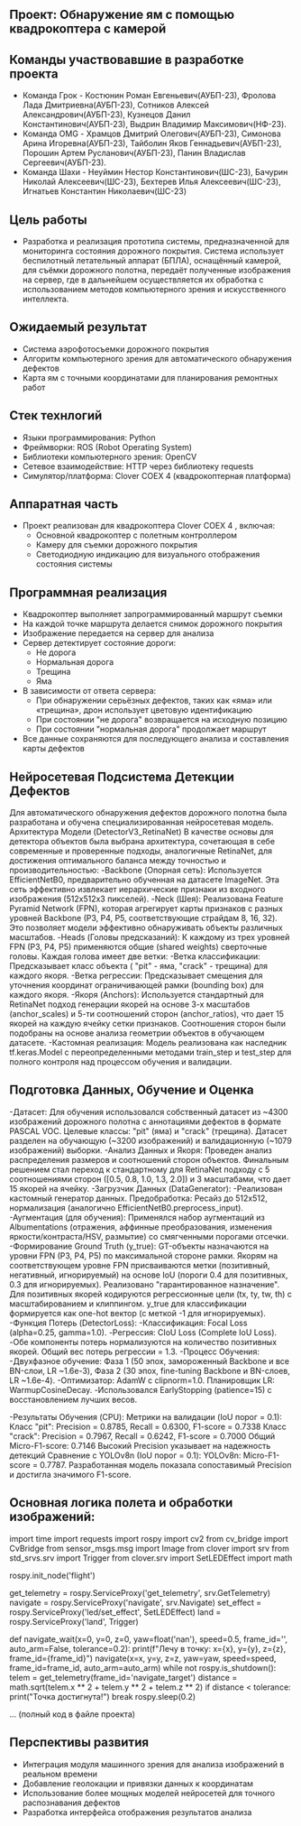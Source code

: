 ## Проект: Обнаружение ям с помощью квадрокоптера с камерой

## Команды участвовавшие в разработке проекта
- Команда Грок - Костюнин Роман Евгеньевич(АУБП-23), Фролова Лада Дмитриевна(АУБП-23), Сотников Алексей Александрович(АУБП-23), Кузнецов Данил Константинович(АУБП-23), Выдрин Владимир Максимович(НФ-23).
- Команда OMG - Храмцов Дмитрий Олегович(АУБП-23), Симонова Арина Игоревна(АУБП-23), Тайболин Яков Геннадьевич(АУБП-23), Порошин Артем Русланович(АУБП-23),  Панин Владислав Сергеевич(АУБП-23).
- Команда Шахи - Неуймин Нестор Константинович(ШС-23),  Бачурин Николай Алексеевич(ШС-23), Бехтерев Илья Алексеевич(ШС-23), Игнатьев Константин Николаевич(ШС-23)

## Цель работы  
- Разработка и реализация прототипа системы, предназначенной для мониторинга состояния дорожного покрытия. Система использует беспилотный летательный аппарат (БПЛА), оснащённый камерой, для съёмки дорожного полотна, передаёт полученные изображения на сервер, где в дальнейшем осуществляется их обработка с использованием методов компьютерного зрения и искусственного интеллекта.

## Ожидаемый результат  
- Система аэрофотосъемки дорожного покрытия
- Алгоритм компьютерного зрения для автоматического обнаружения дефектов
- Карта ям с точными координатами для планирования ремонтных работ

## Стек технлогий 
- Языки программирования: Python
- Фреймворки: ROS (Robot Operating System)
- Библиотеки компьютерного зрения: OpenCV 
- Сетевое взаимодействие: HTTP через библиотеку requests
- Симулятор/платформа: Clover COEX 4 (квадрокоптерная платформа)

## Аппаратная часть 
- Проект реализован для квадрокоптера Clover COEX 4 , включая:
  - Основной квадрокоптер с полетным контроллером
  - Камеру для съемки дорожного покрытия
  - Светодиодную индикацию для визуального отображения состояния системы

## Программная реализация   
- Квадрокоптер выполняет запрограммированный маршрут съемки 
- На каждой точке маршрута делается снимок дорожного покрытия
- Изображение передается на сервер для анализа
- Сервер детектирует состояние дороги:
  - Не дорога
  - Нормальная дорога
  - Трещина
  - Яма
- В зависимости от ответа сервера:
  - При обнаружении серьёзных дефектов, таких как «яма» или «трещина», дрон использует цветовую идентификацию
  - При состоянии "не дорога" возвращается на исходную позицию
  - При состоянии "нормальная дорога" продолжает маршрут
- Все данные сохраняются для последующего анализа и составления карты дефектов

## Нейросетевая Подсистема Детекции Дефектов
Для автоматического обнаружения дефектов дорожного полотна была разработана и обучена специализированная нейросетевая модель.
Архитектура Модели (DetectorV3_RetinaNet)
В качестве основы для детектора объектов была выбрана архитектура, сочетающая в себе современные и проверенные подходы, аналогичные RetinaNet, для достижения оптимального баланса между точностью и производительностью:
-Backbone (Опорная сеть): Используется EfficientNetB0, предварительно обученная на датасете ImageNet. Эта сеть эффективно извлекает иерархические признаки из входного изображения (512x512x3 пикселей).
-Neck (Шея): Реализована Feature Pyramid Network (FPN), которая агрегирует карты признаков с разных уровней Backbone (P3, P4, P5, соответствующие страйдам 8, 16, 32). Это позволяет модели эффективно обнаруживать объекты различных масштабов.
-Heads (Головы предсказаний): К каждому из трех уровней FPN (P3, P4, P5) применяются общие (shared weights) сверточные головы. Каждая голова имеет две ветки:
  -Ветка классификации: Предсказывает класс объекта ( "pit" - яма, "crack" - трещина) для каждого якоря.
  -Ветка регрессии: Предсказывает смещения для уточнения координат ограничивающей рамки (bounding box) для каждого якоря.
-Якоря (Anchors): Используется стандартный для RetinaNet подход генерации якорей на основе 3-х масштабов (anchor_scales) и 5-ти соотношений сторон (anchor_ratios), что дает 15 якорей на каждую ячейку сетки признаков. Соотношения сторон были подобраны на основе анализа геометрии объектов в обучающем датасете.
-Кастомная реализация: Модель реализована как наследник tf.keras.Model с переопределенными методами train_step и test_step для полного контроля над процессом обучения и валидации.

## Подготовка Данных, Обучение и Оценка
-Датасет: Для обучения использовался собственный датасет из ~4300 изображений дорожного полотна с аннотациями дефектов в формате PASCAL VOC. Целевые классы: "pit" (яма) и "crack" (трещина). Датасет разделен на обучающую (~3200 изображений) и валидационную (~1079 изображений) выборки.
-Анализ Данных и Якоря: Проведен анализ распределения размеров и соотношений сторон объектов. Финальным решением стал переход к стандартному для RetinaNet подходу с 5 соотношениями сторон ([0.5, 0.8, 1.0, 1.3, 2.0]) и 3 масштабами, что дает 15 якорей на ячейку.
-Загрузчик Данных (DataGenerator):
  -Реализован кастомный генератор данных.
  Предобработка: Ресайз до 512x512, нормализация (аналогично EfficientNetB0.preprocess_input).
  -Аугментация (для обучения): Применялся набор аугментаций из Albumentations (отражения, аффинные преобразования, изменения яркости/контраста/HSV, размытие) со смягченными порогами отсечки.
  -Формирование Ground Truth (y_true):
  GT-объекты назначаются на уровни FPN (P3, P4, P5) по максимальной стороне рамки.
  Якорям на соответствующем уровне FPN присваиваются метки (позитивный, негативный, игнорируемый) на основе IoU (пороги 0.4 для позитивных, 0.3 для игнорируемых). Реализовано "гарантированное назначение".
  Для позитивных якорей кодируются регрессионные цели (tx, ty, tw, th) с масштабированием и клиппингом.
  y_true для классификации формируется как one-hot вектор (с меткой -1 для игнорируемых).
-Функция Потерь (DetectorLoss):
  -Классификация: Focal Loss (alpha=0.25, gamma=1.0).
  -Регрессия: CIoU Loss (Complete IoU Loss).
  -Обе компоненты потерь нормализуются на количество позитивных якорей. Общий вес потерь регрессии = 1.3.
-Процесс Обучения:
  -Двухфазное обучение: Фаза 1 (50 эпох, замороженный Backbone и все BN-слои, LR ~1.6e-3), Фаза 2 (30 эпох, fine-tuning Backbone и BN-слоев, LR ~1.6e-4).
  -Оптимизатор: AdamW с clipnorm=1.0. Планировщик LR: WarmupCosineDecay.
  -Использовался EarlyStopping (patience=15) с восстановлением лучших весов.
  
-Результаты Обучения (CPU):
Метрики на валидации (IoU порог = 0.1):
Класс "pit": Precision = 0.8785, Recall = 0.6300, F1-score = 0.7338
Класс "crack": Precision = 0.7967, Recall = 0.6242, F1-score = 0.7000
Общий Micro-F1-score: 0.7146
Высокий Precision указывает на надежность детекций
Сравнение с YOLOv8n (IoU порог = 0.1):
YOLOv8n: Micro-F1-score = 0.7787.
Разработанная модель показала сопоставимый Precision и достигла значимого F1-score.



## Основная логика полета и обработки изображений:

import time
import requests
import rospy
import cv2
from cv_bridge import CvBridge
from sensor_msgs.msg import Image
from clover import srv
from std_srvs.srv import Trigger
from clover.srv import SetLEDEffect
import math

rospy.init_node('flight')

get_telemetry = rospy.ServiceProxy('get_telemetry', srv.GetTelemetry)
navigate = rospy.ServiceProxy('navigate', srv.Navigate)
set_effect = rospy.ServiceProxy('led/set_effect', SetLEDEffect)
land = rospy.ServiceProxy('land', Trigger)

def navigate_wait(x=0, y=0, z=0, yaw=float('nan'), speed=0.5, frame_id='', auto_arm=False, tolerance=0.2):
    print(f"Лечу в точку: x={x}, y={y}, z={z}, frame_id={frame_id}")
    navigate(x=x, y=y, z=z, yaw=yaw, speed=speed, frame_id=frame_id, auto_arm=auto_arm)
    while not rospy.is_shutdown():
        telem = get_telemetry(frame_id='navigate_target')
        distance = math.sqrt(telem.x ** 2 + telem.y ** 2 + telem.z ** 2)
        if distance < tolerance:
            print("Точка достигнута!")
            break
        rospy.sleep(0.2)

 ... (полный код в файле проекта)

## Перспективы развития  
- Интеграция модуля машинного зрения для анализа изображений в реальном времени  
- Добавление геолокации и привязки данных к координатам  
- Использование более мощных моделей нейросетей для точного распознавания дефектов  
- Разработка интерфейса отображения результатов анализа
